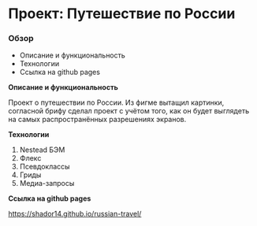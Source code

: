 # Проект: Путешествие по России

### Обзор
* Описание и функциональность
* Технологии
* Ссылка на github pages

**Описание и функциональность**

Проект о путешествии по России.
Из фигме вытащил картинки, согласной брифу сделал проект с учётом того, как он будет выглядеть на самых распространённых разрешениях экранов.

**Технологии**
1. Nestead БЭМ
2. Флекс
3. Псевдоклассы
4. Гриды
5. Медиа-запросы

**Ссылка на github pages**

https://shador14.github.io/russian-travel/
